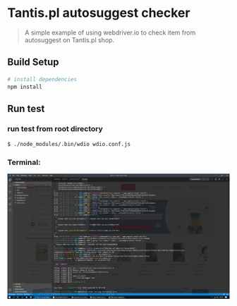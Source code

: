 # Tantis.pl autosuggest checker

> A simple example of using webdriver.io to check item from autosuggest on Tantis.pl shop.


## Build Setup

``` bash
# install dependencies
npm install
```

## Run test
### run test from root directory
``` bash
$ ./node_modules/.bin/wdio wdio.conf.js
```

### Terminal:
<img src="https://github.com/CNK001/tests/blob/master/Task-4/screenshot.png?raw=true">
